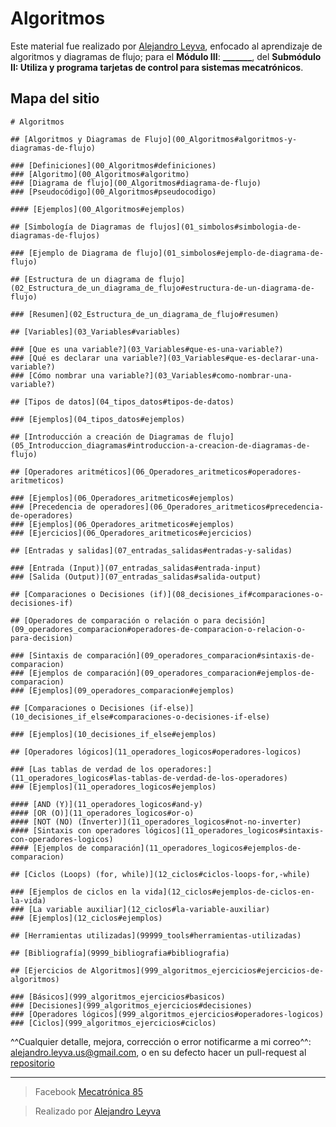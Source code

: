 # Algoritmos

Este material fue realizado por [Alejandro Leyva](https://www.alejandro-leyva.com/), enfocado al aprendizaje de algoritmos y diagramas de flujo;  para el **Módulo III**: **_______**, del **Submódulo II: Utiliza y programa tarjetas de control para sistemas mecatrónicos**.


## Mapa del sitio

<!-- Map site insert -->

<!-- Map site start -->
```markmap
# Algoritmos

## [Algoritmos y Diagramas de Flujo](00_Algoritmos#algoritmos-y-diagramas-de-flujo)

### [Definiciones](00_Algoritmos#definiciones)
### [Algoritmo](00_Algoritmos#algoritmo)
### [Diagrama de flujo](00_Algoritmos#diagrama-de-flujo)
### [Pseudocódigo](00_Algoritmos#pseudocodigo)

#### [Ejemplos](00_Algoritmos#ejemplos)

## [Simbología de Diagramas de flujos](01_simbolos#simbologia-de-diagramas-de-flujos)

### [Ejemplo de Diagrama de flujo](01_simbolos#ejemplo-de-diagrama-de-flujo)

## [Estructura de un diagrama de flujo](02_Estructura_de_un_diagrama_de_flujo#estructura-de-un-diagrama-de-flujo)

### [Resumen](02_Estructura_de_un_diagrama_de_flujo#resumen)

## [Variables](03_Variables#variables)

### [Que es una variable?](03_Variables#que-es-una-variable?)
### [Qué es declarar una variable?](03_Variables#que-es-declarar-una-variable?)
### [Cómo nombrar una variable?](03_Variables#como-nombrar-una-variable?)

## [Tipos de datos](04_tipos_datos#tipos-de-datos)

### [Ejemplos](04_tipos_datos#ejemplos)

## [Introducción a creación de Diagramas de flujo](05_Introduccion_diagramas#introduccion-a-creacion-de-diagramas-de-flujo)

## [Operadores aritméticos](06_Operadores_aritmeticos#operadores-aritmeticos)

### [Ejemplos](06_Operadores_aritmeticos#ejemplos)
### [Precedencia de operadores](06_Operadores_aritmeticos#precedencia-de-operadores)
### [Ejemplos](06_Operadores_aritmeticos#ejemplos)
### [Ejercicios](06_Operadores_aritmeticos#ejercicios)

## [Entradas y salidas](07_entradas_salidas#entradas-y-salidas)

### [Entrada (Input)](07_entradas_salidas#entrada-input)
### [Salida (Output)](07_entradas_salidas#salida-output)

## [Comparaciones o Decisiones (if)](08_decisiones_if#comparaciones-o-decisiones-if)

## [Operadores de comparación o relación o para decisión](09_operadores_comparacion#operadores-de-comparacion-o-relacion-o-para-decision)

### [Sintaxis de comparación](09_operadores_comparacion#sintaxis-de-comparacion)
### [Ejemplos de comparación](09_operadores_comparacion#ejemplos-de-comparacion)
### [Ejemplos](09_operadores_comparacion#ejemplos)

## [Comparaciones o Decisiones (if-else)](10_decisiones_if_else#comparaciones-o-decisiones-if-else)

### [Ejemplos](10_decisiones_if_else#ejemplos)

## [Operadores lógicos](11_operadores_logicos#operadores-logicos)

### [Las tablas de verdad de los operadores:](11_operadores_logicos#las-tablas-de-verdad-de-los-operadores)
### [Ejemplos](11_operadores_logicos#ejemplos)

#### [AND (Y)](11_operadores_logicos#and-y)
#### [OR (O)](11_operadores_logicos#or-o)
#### [NOT (NO) (Inverter)](11_operadores_logicos#not-no-inverter)
#### [Sintaxis con operadores lógicos](11_operadores_logicos#sintaxis-con-operadores-logicos)
#### [Ejemplos de comparación](11_operadores_logicos#ejemplos-de-comparacion)

## [Ciclos (Loops) (for, while)](12_ciclos#ciclos-loops-for,-while)

### [Ejemplos de ciclos en la vida](12_ciclos#ejemplos-de-ciclos-en-la-vida)
### [La variable auxiliar](12_ciclos#la-variable-auxiliar)
### [Ejemplos](12_ciclos#ejemplos)

## [Herramientas utilizadas](99999_tools#herramientas-utilizadas)

## [Bibliografía](9999_bibliografia#bibliografia)

## [Ejercicios de Algoritmos](999_algoritmos_ejercicios#ejercicios-de-algoritmos)

### [Básicos](999_algoritmos_ejercicios#basicos)
### [Decisiones](999_algoritmos_ejercicios#decisiones)
### [Operadores lógicos](999_algoritmos_ejercicios#operadores-logicos)
### [Ciclos](999_algoritmos_ejercicios#ciclos)

```
<!-- Map site end -->


^^Cualquier detalle, mejora, corrección o error notificarme a mi correo^^: [alejandro.leyva.us@gmail.com](mailto:alejandro.leyva.us@gmail.com), o en su defecto hacer un pull-request al [repositorio](https://github.com/jalmx/algoritmos)



<!-- text autogenerated footer --><hr><blockquote>Facebook <a href="https://www.facebook.com/mecatronica85/" target="_blank">Mecatrónica 85</a></blockquote><blockquote>Realizado por <a href="https://www.alejandro-leyva.com" target="_blank">Alejandro Leyva</a></blockquote>

